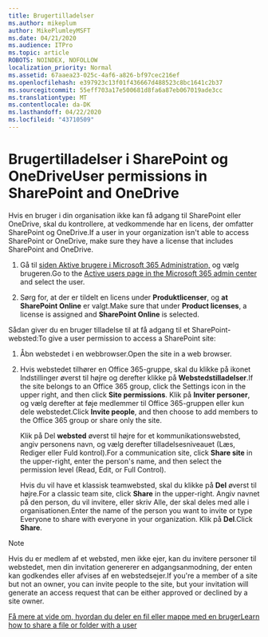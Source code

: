 ```yaml
---
title: Brugertilladelser
ms.author: mikeplum
author: MikePlumleyMSFT
ms.date: 04/21/2020
ms.audience: ITPro
ms.topic: article
ROBOTS: NOINDEX, NOFOLLOW
localization_priority: Normal
ms.assetid: 67aaea23-025c-4af6-a826-bf97cec216ef
ms.openlocfilehash: e397923c13f01f436667d488523c8bc1641c2b37
ms.sourcegitcommit: 55eff703a17e500681d8fa6a87eb067019ade3cc
ms.translationtype: MT
ms.contentlocale: da-DK
ms.lasthandoff: 04/22/2020
ms.locfileid: "43710509"
---
```

# <a name="user-permissions-in-sharepoint-and-onedrive"></a><span data-ttu-id="24ada-102">Brugertilladelser i SharePoint og OneDrive</span><span class="sxs-lookup"><span data-stu-id="24ada-102">User permissions in SharePoint and OneDrive</span></span>

<span data-ttu-id="24ada-103">Hvis en bruger i din organisation ikke kan få adgang til SharePoint eller OneDrive, skal du kontrollere, at vedkommende har en licens, der omfatter SharePoint og OneDrive.</span><span class="sxs-lookup"><span data-stu-id="24ada-103">If a user in your organization isn't able to access SharePoint or OneDrive, make sure they have a license that includes SharePoint and OneDrive.</span></span> 
  
1. <span data-ttu-id="24ada-104">Gå til [siden Aktive brugere i Microsoft 365 Administration,](https://portal.office.com/adminportal/home#/users) og vælg brugeren.</span><span class="sxs-lookup"><span data-stu-id="24ada-104">Go to the [Active users page in the Microsoft 365 admin center](https://portal.office.com/adminportal/home#/users) and select the user.</span></span> 
    
2. <span data-ttu-id="24ada-105">Sørg for, at der er tildelt en licens under **Produktlicenser**, og **at SharePoint Online** er valgt.</span><span class="sxs-lookup"><span data-stu-id="24ada-105">Make sure that under **Product licenses**, a license is assigned and **SharePoint Online** is selected.</span></span> 
    
 <span data-ttu-id="24ada-106">Sådan giver du en bruger tilladelse til at få adgang til et SharePoint-websted:</span><span class="sxs-lookup"><span data-stu-id="24ada-106">To give a user permission to access a SharePoint site:</span></span> 
  
1. <span data-ttu-id="24ada-107">Åbn webstedet i en webbrowser.</span><span class="sxs-lookup"><span data-stu-id="24ada-107">Open the site in a web browser.</span></span>
    
2. <span data-ttu-id="24ada-108">Hvis webstedet tilhører en Office 365-gruppe, skal du klikke på ikonet Indstillinger øverst til højre og derefter klikke på **Webstedstilladelser**.</span><span class="sxs-lookup"><span data-stu-id="24ada-108">If the site belongs to an Office 365 group, click the Settings icon in the upper right, and then click **Site permissions**.</span></span> <span data-ttu-id="24ada-109">Klik på **Inviter personer**, og vælg derefter at føje medlemmer til Office 365-gruppen eller kun dele webstedet.</span><span class="sxs-lookup"><span data-stu-id="24ada-109">Click **Invite people**, and then choose to add members to the Office 365 group or share only the site.</span></span> 
    
    <span data-ttu-id="24ada-110">Klik på Del **websted** øverst til højre for et kommunikationswebsted, angiv personens navn, og vælg derefter tilladelsesniveauet (Læs, Rediger eller Fuld kontrol).</span><span class="sxs-lookup"><span data-stu-id="24ada-110">For a communication site, click **Share site** in the upper-right, enter the person's name, and then select the permission level (Read, Edit, or Full Control).</span></span> 
    
    <span data-ttu-id="24ada-111">Hvis du vil have et klassisk teamwebsted, skal du klikke på **Del** øverst til højre.</span><span class="sxs-lookup"><span data-stu-id="24ada-111">For a classic team site, click **Share** in the upper-right.</span></span> <span data-ttu-id="24ada-112">Angiv navnet på den person, du vil invitere, eller skriv Alle, der skal deles med alle i organisationen.</span><span class="sxs-lookup"><span data-stu-id="24ada-112">Enter the name of the person you want to invite or type Everyone to share with everyone in your organization.</span></span> <span data-ttu-id="24ada-113">Klik på **Del**.</span><span class="sxs-lookup"><span data-stu-id="24ada-113">Click **Share**.</span></span>
    
> [!NOTE]
> <span data-ttu-id="24ada-114">Hvis du er medlem af et websted, men ikke ejer, kan du invitere personer til webstedet, men din invitation genererer en adgangsanmodning, der enten kan godkendes eller afvises af en webstedsejer.</span><span class="sxs-lookup"><span data-stu-id="24ada-114">If you're a member of a site but not an owner, you can invite people to the site, but your invitation will generate an access request that can be either approved or declined by a site owner.</span></span> 
  
[<span data-ttu-id="24ada-115">Få mere at vide om, hvordan du deler en fil eller mappe med en bruger</span><span class="sxs-lookup"><span data-stu-id="24ada-115">Learn how to share a file or folder with a user</span></span>](https://go.microsoft.com/fwlink/?linkid=533408)
  

